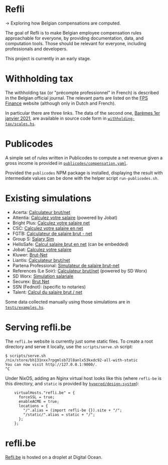 # Refli

→ Exploring how Belgian compensations are computed.

The goal of Refli is to make Belgian employee compensation rules approachable
for everyone, by providing documentation, data, and computation tools. Those
should be relevant for everyone, including professionals and developers.

This project is currently in an early stage.


# Withholding tax

The withholding tax (or "précompte professionnel" in French) is described in
the Belgian official journal. The relevant parts are listed on the [FPS
Finance] website (although only in Dutch and French).

In particular there are three links. The data of the second one, [Barèmes 1er
janvier 2021], are available in source code form in
[`withholding-tax/scales.hs`](withholding-tax/scales.hs).

[FPS Finance]:
https://finances.belgium.be/fr/entreprises/personnel_et_remuneration/precompte_professionnel/calcul
[Barèmes 1er janvier 2021]:
https://finances.belgium.be/sites/default/files/Bar%C3%A8mes%201er%20janvier%202021%20%28AR%2016%20d%C3%A9cembre%202020%29.pdf


# Publicodes

A simple set of rules written in Publicodes to compute a net revenue given a
gross income is provided in
[`publicodes/compensation.yaml`](publicodes/compensation.yaml).

Provided the `publicodes` NPM package is installed, displaying the result with
intermediate values can be done with the helper script `run-publicodes.sh`.


# Existing simulations

- Acerta: [Calculateur
  brut/net](https://www.acerta.be/fr/portail-client/employeurs/votre-guide-acerta/simulations-et-verifications-rapides/calculateur-brut-net)
- Attentia: [Calculez votre
  salaire](https://www.attentia.be/fr/outil/easy-payroll/brut-net-calculateur)
(powered by Jobat)
- Bright Plus: [Calculez votre salaire
  net](https://www.brightplus.be/fr/tools/calculateur-brut-net)
- CSC: [Calculez votre salaire en
  net](https://www.lacsc.be/outil-de-calcul/salaire-brut-net)
- FGTB: [Calculateur de salaire brut -
  net](https://www.fgtb.be/calcul-salaire-brut-net)
- Group S: [Salary Sim](https://online.groups.be/salarysim/ibrunet.aspx?lg=fr)
- HelloSafe: [Calcul salaire brut en
  net](https://hellosafe.be/outils/salaire-brut-en-net) (can be embedded)
- Jobat: [Calculez votre salaire](https://www.jobat.be/fr/art/que-reste-t-il-de-mon-brut)
- Kluwer: [Brut-Net](https://tools.kluwer.be/Brut-Net/)
- Liantis: [Calculateur
  brut/net](https://www.liantis.be/fr/politique-du-personnel/remuneration/calculateur-brut-net)
- Partena Professional: [Simulateur de salaire
  brut-net](https://www.partena-professional.be/fr/knowledge-center/des-simulateurs-et-des-calculateurs/simulateur-de-salaire-brut-net)
- References (Le Soir): [Calculateur
  brut/net](https://references.lesoir.be/article/calculateur-brut-net/)
  (powered by SD Worx)
- SD Worx: [Simulation salariale](https://www.sd.be/loonsimulator/public/?lang=FR)
- Securex: [Brut Net](https://hrcalculations.securex.eu/)
- SSN (Fednot): [](https://www.ssn.be/fr/e-tools/calculateur-brut-net)
  (specific to notaries)
- Talent: [Calcul du salaire brut /
  net](https://be.talent.com/fr/tax-calculator?from=month&region=Belgium)


Some data collected manually using those simulations are in
[`tests/examples.hs`](tests/examples.hs).

# Serving refli.be

The `refli.be` website is currently just some static files. To create a root
directory and serve it locally, use the `scripts/serve.sh` script:

```
$ scripts/serve.sh
/nix/store/bh131nxx7rpgmlsb72l8anlx53kxdc92-all-with-static
You can now visit http://127.0.0.1:9000/.
^C
```

Under NixOS, adding an Nginx virtual host looks like this (where `refli-be` is
this directory, and `static` is provided by
[`hypered/design-system`](https://github.be/hypered/design-system)):

```
    virtualHosts."refli.be" = {
      forceSSL = true;
      enableACME = true;
      locations = {
        "/".alias = (import refli-be {}).site + "/";
        "/static/".alias = static + "/";
      };
    };
```

# refli.be

[Refli.be](https://refli.be) is hosted on a droplet at Digital Ocean.

